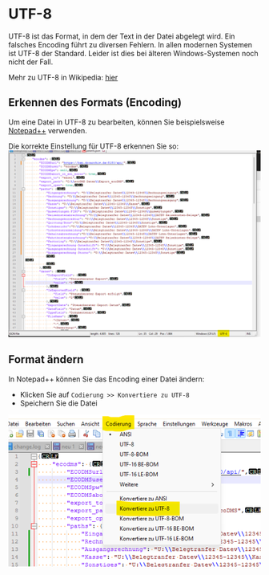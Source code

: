 # UTF-8

UTF-8 ist das Format, in dem der Text in der Datei abgelegt wird. 
Ein falsches Encoding führt zu diversen Fehlern.
In allen modernen Systemen ist UTF-8 der Standard. 
Leider ist dies bei älteren Windows-Systemen noch nicht der Fall. 

Mehr zu UTF-8 in Wikipedia: [hier](https://de.wikipedia.org/wiki/UTF-8)

## Erkennen des Formats (Encoding)
Um eine Datei in UTF-8 zu bearbeiten, können Sie beispielsweise [Notepad++](https://notepad-plus-plus.org/downloads/) verwenden.

Die korrekte Einstellung für UTF-8 erkennen Sie so:
![Notepad++](../img/notepad++uft-8.png)

## Format ändern 
In Notepad++ können Sie das Encoding einer Datei ändern:

- Klicken Sie auf `Codierung >> Konvertiere zu UTF-8`
- Speichern Sie die Datei

![Notepad++](../img/notepad++convert_to_utf8.png)
